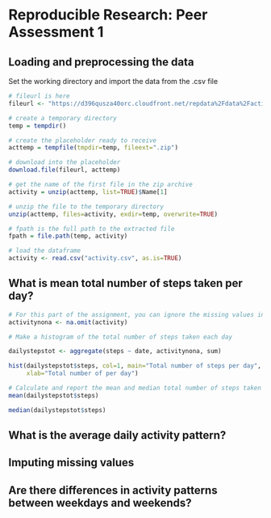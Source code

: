 # Reproducible Research: Peer Assessment 1


## Loading and preprocessing the data
Set the working directory and import the data from the .csv file

```r
# fileurl is here
fileurl <- "https://d396qusza40orc.cloudfront.net/repdata%2Fdata%2Factivity.zip"

# create a temporary directory
temp = tempdir()

# create the placeholder ready to receive
acttemp = tempfile(tmpdir=temp, fileext=".zip")

# download into the placeholder
download.file(fileurl, acttemp)

# get the name of the first file in the zip archive
activity = unzip(acttemp, list=TRUE)$Name[1]

# unzip the file to the temporary directory
unzip(acttemp, files=activity, exdir=temp, overwrite=TRUE)

# fpath is the full path to the extracted file
fpath = file.path(temp, activity)

# load the dataframe
activity <- read.csv("activity.csv", as.is=TRUE)

```

## What is mean total number of steps taken per day?







```r
# For this part of the assignment, you can ignore the missing values in the dataset.
activitynona <- na.omit(activity)

# Make a histogram of the total number of steps taken each day

dailystepstot <- aggregate(steps ~ date, activitynona, sum)

hist(dailystepstot$steps, col=1, main="Total number of steps per day", 
     xlab="Total number of per day")

```

```r
# Calculate and report the mean and median total number of steps taken per day
mean(dailystepstot$steps)
```
```r
median(dailystepstot$steps)
```

## What is the average daily activity pattern?



## Imputing missing values



## Are there differences in activity patterns between weekdays and weekends?
